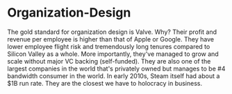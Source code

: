 # Organization-Design

The gold standard for organization design is Valve. Why? Their profit and revenue per employee is higher than that of Apple or Google. They have lower employee flight risk and tremendously long tenures compared to Silicon Valley as a whole. More importantly, they've managed to grow and scale without major VC backing (self-funded). They are also one of the largest companies in the world that's privately owned but manages to be #4 bandwidth consumer in the world. In early 2010s, Steam itself had about a $1B run rate. They are the closest we have to holocracy in business.
